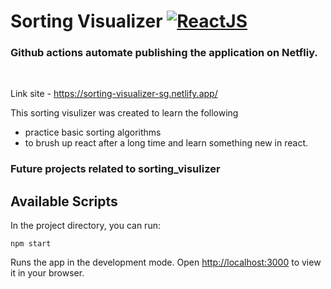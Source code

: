 # Sorting Visualizer  [![ReactJS](https://img.shields.io/badge/React-20232A?style=for-the-badge&logo=react&logoColor=61DAFB)](https://reactjs.org)

### **Github actions automate publishing the application on Netfliy.**
<br>
<!-- <img src='https://emojis.slackmojis.com/emojis/images/1643514155/1161/react.png?1643514155' height='25'> -->
<!-- <img src='https://emojis.slackmojis.com/emojis/images/1643514173/1383/typescript.png?1643514173' height='25'> -->

Link site - https://sorting-visualizer-sg.netlify.app/

This sorting visulizer was created to learn the following

- practice basic sorting algorithms
- to brush up react after a long time and learn something new in react.

### Future projects related to **sorting_visulizer**


## Available Scripts

In the project directory, you can run:

```npm start```

Runs the app in the development mode.
Open [http://localhost:3000](http://localhost:3000) to view it in your browser.